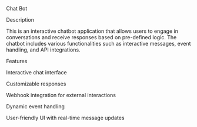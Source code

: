 Chat Bot

Description

This is an interactive chatbot application that allows users to engage in conversations and receive responses based on pre-defined logic. The chatbot includes various functionalities such as interactive messages, event handling, and API integrations.

Features

Interactive chat interface

Customizable responses

Webhook integration for external interactions

Dynamic event handling

User-friendly UI with real-time message updates
